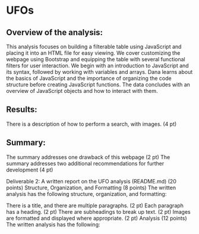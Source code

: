 # UFOs

## Overview of the analysis:
This analysis focuses on building a filterable table using JavaScript and placing it into an HTML file for easy viewing. We cover customizing the webpage using Bootstrap and equipping the table with several functional filters for user interaction. We begin with an introduction to JavaScript and its syntax, followed by working with variables and arrays. Dana learns about the basics of JavaScript and the importance of organizing the code structure before creating JavaScript functions. The data concludes with an overview of JavaScript objects and how to interact with them.

## Results:
There is a description of how to perform a search, with images. (4 pt)

## Summary:
The summary addresses one drawback of this webpage (2 pt)
The summary addresses two additional recommendations for further development (4 pt)


Deliverable 2: A written report on the UFO analysis (README.md) (20 points)
Structure, Organization, and Formatting (8 points)
The written analysis has the following structure, organization, and formatting:

There is a title, and there are multiple paragraphs. (2 pt)
Each paragraph has a heading. (2 pt)
There are subheadings to break up text. (2 pt)
Images are formatted and displayed where appropriate. (2 pt)
Analysis (12 points)
The written analysis has the following:
